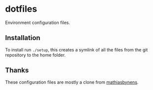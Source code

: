 dotfiles
========

Environment configuration files.

## Installation
To install run `./setup`, this creates a symlink of all the files from the git repository to the home folder.

## Thanks
These configuration files are mostly a clone from [mathiasbynens](http://www.github.com/mathiasbynens).
